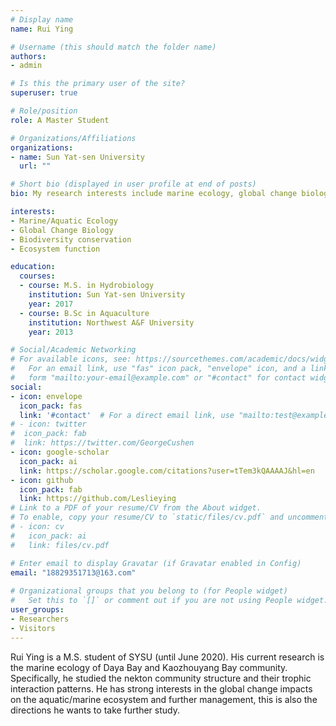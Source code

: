 ```yaml
---
# Display name
name: Rui Ying

# Username (this should match the folder name)
authors:
- admin

# Is this the primary user of the site?
superuser: true

# Role/position
role: A Master Student

# Organizations/Affiliations
organizations:
- name: Sun Yat-sen University
  url: ""

# Short bio (displayed in user profile at end of posts)
bio: My research interests include marine ecology, global change biology and biodiversity.

interests:
- Marine/Aquatic Ecology
- Global Change Biology
- Biodiversity conservation
- Ecosystem function

education:
  courses:
  - course: M.S. in Hydrobiology
    institution: Sun Yat-sen University
    year: 2017
  - course: B.Sc in Aquaculture
    institution: Northwest A&F University
    year: 2013

# Social/Academic Networking
# For available icons, see: https://sourcethemes.com/academic/docs/widgets/#icons
#   For an email link, use "fas" icon pack, "envelope" icon, and a link in the
#   form "mailto:your-email@example.com" or "#contact" for contact widget.
social:
- icon: envelope
  icon_pack: fas
  link: '#contact'  # For a direct email link, use "mailto:test@example.org".
# - icon: twitter
#  icon_pack: fab
#  link: https://twitter.com/GeorgeCushen
- icon: google-scholar
  icon_pack: ai
  link: https://scholar.google.com/citations?user=tTem3kQAAAAJ&hl=en
- icon: github
  icon_pack: fab
  link: https://github.com/Leslieying
# Link to a PDF of your resume/CV from the About widget.
# To enable, copy your resume/CV to `static/files/cv.pdf` and uncomment the lines below.  
# - icon: cv
#   icon_pack: ai
#   link: files/cv.pdf

# Enter email to display Gravatar (if Gravatar enabled in Config)
email: "18829351713@163.com"
  
# Organizational groups that you belong to (for People widget)
#   Set this to `[]` or comment out if you are not using People widget.  
user_groups:
- Researchers
- Visitors
---
```


Rui Ying is a M.S. student of SYSU (until June 2020). His current research is the marine ecology of Daya Bay and Kaozhouyang Bay community. Specifically, he studied the nekton community structure and their trophic interaction patterns. He has strong interests in the global change impacts on the aquatic/marine ecosystem and further management, this is also the directions he wants to take further study. 


